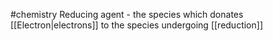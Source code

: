 #chemistry 
Reducing agent - the species which donates [[Electron|electrons]] to the species undergoing [[reduction]]